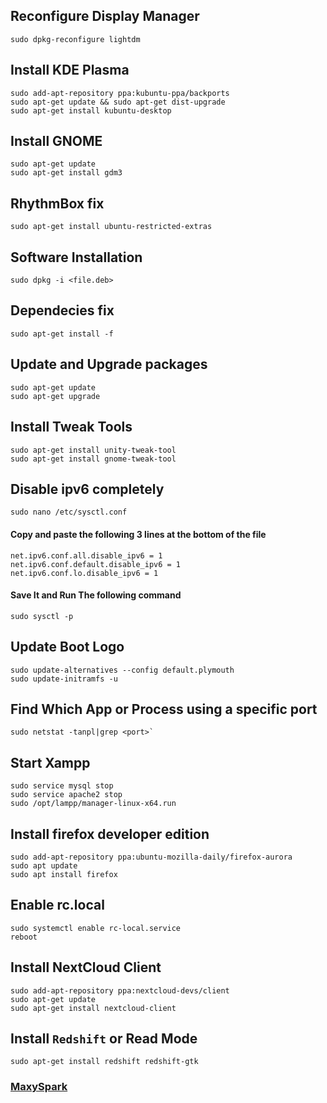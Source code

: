## Reconfigure Display Manager
```
sudo dpkg-reconfigure lightdm
```

## Install KDE Plasma
```
sudo add-apt-repository ppa:kubuntu-ppa/backports
sudo apt-get update && sudo apt-get dist-upgrade
sudo apt-get install kubuntu-desktop
```

## Install GNOME
```
sudo apt-get update
sudo apt-get install gdm3
```

## RhythmBox fix 
```
sudo apt-get install ubuntu-restricted-extras
```

## Software Installation
```
sudo dpkg -i <file.deb>
```

## Dependecies fix
```
sudo apt-get install -f
```

## Update and Upgrade packages
```
sudo apt-get update
sudo apt-get upgrade
```

## Install Tweak Tools
```
sudo apt-get install unity-tweak-tool
sudo apt-get install gnome-tweak-tool
```

## Disable ipv6 completely
```
sudo nano /etc/sysctl.conf
```
#### Copy and paste the following 3 lines at the bottom of the file
```
net.ipv6.conf.all.disable_ipv6 = 1
net.ipv6.conf.default.disable_ipv6 = 1
net.ipv6.conf.lo.disable_ipv6 = 1
```
#### Save It and Run The following command
```
sudo sysctl -p
```

## Update Boot Logo
```
sudo update-alternatives --config default.plymouth
sudo update-initramfs -u
```

## Find Which App or Process using a specific port
```
sudo netstat -tanpl|grep <port>`
```

## Start Xampp
```
sudo service mysql stop
sudo service apache2 stop
sudo /opt/lampp/manager-linux-x64.run
```

## Install firefox developer edition
```
sudo add-apt-repository ppa:ubuntu-mozilla-daily/firefox-aurora
sudo apt update
sudo apt install firefox
```

## Enable rc.local
```
sudo systemctl enable rc-local.service
reboot
```

## Install NextCloud Client
```
sudo add-apt-repository ppa:nextcloud-devs/client
sudo apt-get update
sudo apt-get install nextcloud-client
```

## Install `Redshift` or Read Mode
```
sudo apt-get install redshift redshift-gtk
```
### [MaxySpark](http://maxyspark.com)